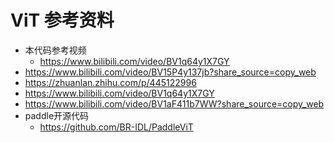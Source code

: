 # ViT 参考资料
* 本代码参考视频
  * https://www.bilibili.com/video/BV1q64y1X7GY
* https://www.bilibili.com/video/BV15P4y137jb?share_source=copy_web
* https://zhuanlan.zhihu.com/p/445122996
* https://www.bilibili.com/video/BV1q64y1X7GY
* https://www.bilibili.com/video/BV1aF411b7WW?share_source=copy_web
* paddle开源代码 
  * https://github.com/BR-IDL/PaddleViT
